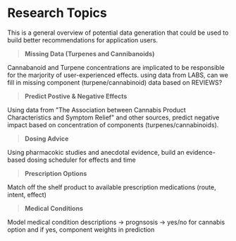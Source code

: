 # Research Topics

This is a general overview of potential data generation that could be used to build better recommendations for application users.

> **Missing Data (Turpenes and Cannibanoids)**

Cannabanoid and Turpene concentrations are implicated to be responsible for the marjority of user-experienced effects.  using data from LABS, can we fill in missing component (turpene/cannabinoid) data based on REVIEWS?

> **Predict Postive & Negative Effects**

Using data from "The Association between Cannabis Product Characteristics and Symptom Relief" and other sources, predict negative impact based on concentration of components (turpenes/cannabinoids).

> **Dosing Advice**

Using pharmacokic studies and anecdotal evidence, build an evidence-based dosing scheduler for effects and time

> **Prescription Options**

Match off the shelf product to available prescription medications (route, intent, effect)

> **Medical Conditions**

Model medical condition descriptions -> prognsosis -> yes/no for cannabis option and if yes, component weights in prediction